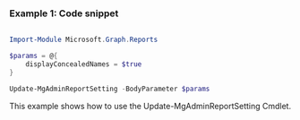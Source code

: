 ### Example 1: Code snippet

```powershell

Import-Module Microsoft.Graph.Reports

$params = @{
	displayConcealedNames = $true
}

Update-MgAdminReportSetting -BodyParameter $params

```
This example shows how to use the Update-MgAdminReportSetting Cmdlet.

